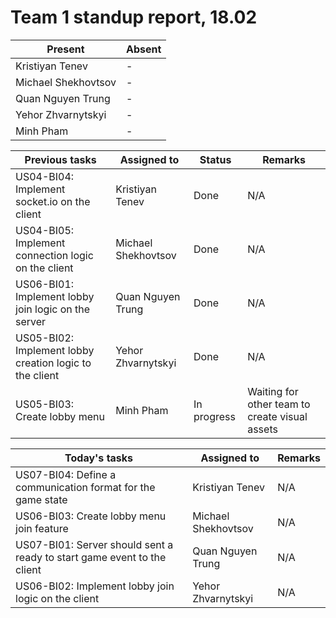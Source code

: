 # Team 1 standup report, 18.02

| Present | Absent |
| - | - |
| Kristiyan Tenev | - |
| Michael Shekhovtsov | - |
| Quan Nguyen Trung | - |
| Yehor Zhvarnytskyi | - |
| Minh Pham | - |

| Previous tasks | Assigned to | Status | Remarks |
| - | - | - | - |
| US04-BI04: Implement socket.io on the client | Kristiyan Tenev | Done | N/A |
| US04-BI05: Implement connection logic on the client | Michael Shekhovtsov | Done | N/A |
| US06-BI01: Implement lobby join logic on the server | Quan Nguyen Trung | Done | N/A |
| US05-BI02: Implement lobby creation logic to the client | Yehor Zhvarnytskyi | Done | N/A |
| US05-BI03: Create lobby menu | Minh Pham | In progress | Waiting for other team to create visual assets |

| Today's tasks | Assigned to | Remarks |
| - | - | - |
| US07-BI04: Define a communication format for the game state | Kristiyan Tenev | N/A |
| US06-BI03: Create lobby menu join feature | Michael Shekhovtsov | N/A |
| US07-BI01: Server should sent a ready to start game event to the client | Quan Nguyen Trung | N/A |
| US06-BI02: Implement lobby join logic on the client | Yehor Zhvarnytskyi | N/A |
